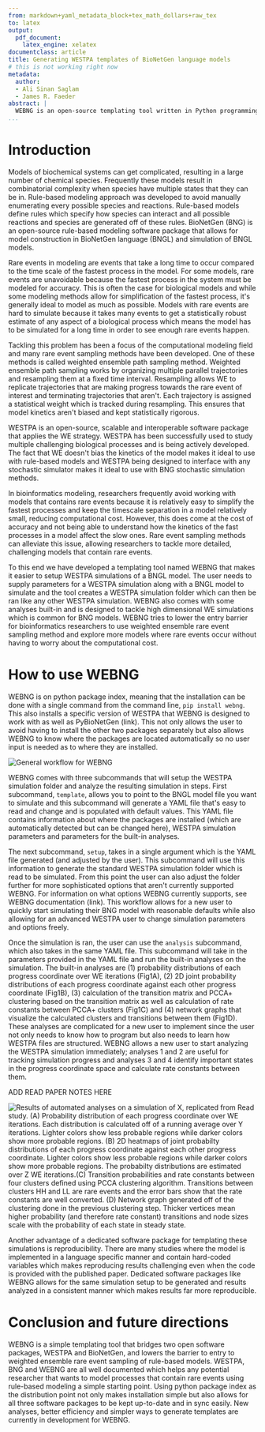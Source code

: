 ```yaml
---
from: markdown+yaml_metadata_block+tex_math_dollars+raw_tex
to: latex
output:
  pdf_document: 
    latex_engine: xelatex
documentclass: article
title: Generating WESTPA templates of BioNetGen language models
# this is not working right now
metadata:
  author:
  - Ali Sinan Saglam
  - James R. Faeder
abstract: |
  WEBNG is an open-source templating tool written in Python programming langauge that simplifies weighted ensemble simulations of rule-based models. WEBNG bridges the open source software packages WESTPA, for weighted ensemble path sampling, and BioNetGen, for rule-based modeeling. This package is designed to simplify enhanced rare-event sampling of biological rule-based models, allowing researchers to tackle more challenging models that contain harder to simulate processes within a well-defined framework. Depending on existing open-source packages that are proven and are in active development allows WEBNG to stay up-to-date while being written in python makes it easy to install and maintain.
...
```



Introduction
============

Models of biochemical systems can get complicated, resulting in a large number of chemical species. Frequently these models result in combinatorial complexity when species have multiple states that they can be in. Rule-based modeling approach was developed to avoid manually enumerating every possible species and reactions. Rule-based models define rules which specify how species can interact and all possible reactions and species are generated off of these rules. BioNetGen (BNG) is an open-source rule-based modeling software package that allows for model construction in BioNetGen language (BNGL) and simulation of BNGL models.

Rare events in modeling are events that take a long time to occur compared to the time scale of the fastest process in the model. For some models, rare events are unavoidable because the fastest process in the system must be modeled for accuracy. This is often the case for biological models and while some modeling methods allow for simplification of the fastest process, it's generally ideal to model as much as possible. Models with rare events are hard to simulate because it takes many events to get a statistically robust estimate of any aspect of a biological process which means the model has to be simulated for a long time in order to see enough rare events happen.

Tackling this problem has been a focus of the computational modeling field and many rare event sampling methods have been developed. One of these methods is called weighted ensemble path sampling method. Weighted ensemble path sampling works by organizing multiple parallel trajectories and resampling them at a fixed time interval. Resampling allows WE to replicate trajectories that are making progress towards the rare event of interest and terminating trajectories that aren't. Each trajectory is assigned a statistical weight which is tracked during resampling. This ensures that model kinetics aren't biased and kept statistically rigorous. 

WESTPA is an open-source, scalable and interoperable software package that applies the WE strategy. WESTPA has been successfully used to study multiple challenging biological processes and is being actively developed. The fact that WE doesn't bias the kinetics of the model makes it ideal to use with rule-based models and WESTPA being designed to interface with any stochastic simulator makes it ideal to use with BNG stochastic simulation methods.

In bioinformatics modeling, researchers frequently avoid working with models that contains rare events because it is relatively easy to simplify the fastest processes and keep the timescale separation in a model relatively small, reducing computational cost. However, this does come at the cost of accuracy and not being able to understand how the kinetics of the fast processes in a model affect the slow ones. Rare event sampling methods can alleviate this issue, allowing researchers to tackle more detailed, challenging models that contain rare events.

To this end we have developed a templating tool named WEBNG that makes it easier to setup WESTPA simulations of a BNGL model. The user needs to supply parameters for a WESTPA simulation along with a BNGL model to simulate and the tool creates a WESTPA simulation folder which can then be ran like any other WESTPA simulation. WEBNG also comes with some analyses built-in and is designed to tackle high dimensional WE simulations which is common for BNG models. WEBNG tries to lower the entry barrier for bioinformatics researchers to use weighted ensemble rare event sampling method and explore more models where rare events occur without having to worry about the computational cost.

How to use WEBNG
================

WEBNG is on python package index, meaning that the installation can be done with a single command from the command line, `pip install webng`. This also installs a specific version of WESTPA that WEBNG is designed to work with as well as PyBioNetGen (link). This not only allows the user to avoid having to install the other two packages separately but also allows WEBNG to know where the packages are located automatically so no user input is needed as to where they are installed.

![General workflow for WEBNG](webng_flow.png)

WEBNG comes with three subcommands that will setup the WESTPA simulation folder and analyze the resulting simulation in steps. First subcommand, `template`, allows you to point to the BNGL model file you want to simulate and this subcommand will generate a YAML file that's easy to read and change and is populated with default values. This YAML file contains information about where the packages are installed (which are automatically detected but can be changed here), WESTPA simulation parameters and parameters for the built-in analyses.

The next subcommand, `setup`, takes in a single argument which is the YAML file generated (and adjusted by the user). This subcommand will use this information to generate the standard WESTPA simulation folder which is read to be simulated. From this point the user can also adjust the folder further for more sophisticated options that aren't currently supported WEBNG. For information on what options WEBNG currently supports, see WEBNG documentation (link). This workflow allows for a new user to quickly start simulating their BNG model with reasonable defaults while also allowing for an advanced WESTPA user to change simulation parameters and options freely.

Once the simulation is ran, the user can use the `analysis` subcommand, which also takes in the same YAML file. This subcommand will take in the parameters provided in the YAML file and run the built-in analyses on the simulation. The built-in analyses are (1) probability distributions of each progress coordinate over WE iterations (Fig1A), (2) 2D joint probability distributions of each progress coordinate against each other progress coordinate (Fig1B), (3) calculation of the transition matrix and PCCA+ clustering based on the transition matrix as well as calculation of rate constants between PCCA+ clusters (Fig1C) and (4) network graphs that visualize the calculated clusters and transitions between them (Fig1D). These analyses are complicated for a new user to implement since the user not only needs to know how to program but also needs to learn how WESTPA files are structured. WEBNG allows a new user to start analyzing the WESTPA simulation immediately; analyses 1 and 2 are useful for tracking simulation progress and analyses 3 and 4 identify important states in the progress coordinate space and calculate rate constants between them.

ADD READ PAPER NOTES HERE

![Results of automated analyses on a simulation of X, replicated from Read study. (A) Probability distribution of each progress coordinate over WE iterations. Each distribution is calculated off of a running average over Y iterations. Lighter colors show less probable regions while darker colors show more probable regions. (B) 2D heatmaps of joint probabilty distributions of each progress coordinate against each other progress coordinate. Lighter colors show less probable regions while darker colors show more probable regions. The probabilty distributions are estimated over Z WE iterations.(C) Transition probabilities and rate constants between four clusters defined using PCCA clustering algorithm. Transitions between clusters HH and LL are rare events and the error bars show that the rate constants are well converted. (D) Network graph generated off of the clustering done in the previous clustering step. Thicker vertices mean higher probability (and therefore rate constant) transitions and node sizes scale with the probability of each state in steady state.](fig2.png)

Another advantage of a dedicated software package for templating these simulations is reproducibility. There are many studies where the model is implemented in a language specific manner and contain hard-coded variables which makes reproducing results challenging even when the code is provided with the published paper. Dedicated software packages like WEBNG allows for the same simulation setup to be generated and results analyzed in a consistent manner which makes results far more reproducible.

Conclusion and future directions
================================

WEBNG is a simple templating tool that bridges two open software packages, WESTPA and BioNetGen, and lowers the barrier to entry to weighted ensemble rare event sampling of rule-based models. WESTPA, BNG and WEBNG are all well documented which helps any potential researcher that wants to model processes that contain rare events using rule-based modeling a simple starting point. Using python package index as the distribution point not only makes installation simple but also allows for all three software packages to be kept up-to-date and in sync easily. New analyses, better efficiency and simpler ways to generate templates are currently in development for WEBNG.